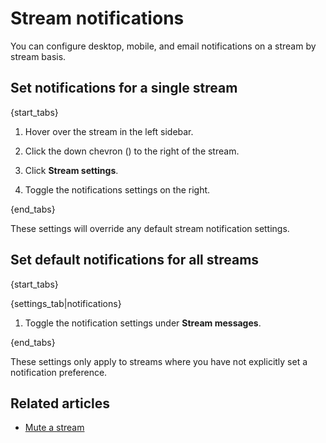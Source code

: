 # Stream notifications

You can configure desktop, mobile, and email notifications on a stream by
stream basis.

## Set notifications for a single stream

{start_tabs}

1. Hover over the stream in the left sidebar.

2. Click the down chevron (<i class="fa fa-chevron-down"></i>) to the
   right of the stream.

3. Click **Stream settings**.

4. Toggle the notifications settings on the right.

{end_tabs}

These settings will override any default stream notification settings.

## Set default notifications for all streams

{start_tabs}

{settings_tab|notifications}

1. Toggle the notification settings under **Stream messages**.

{end_tabs}

These settings only apply to streams where you have not
explicitly set a notification preference.

## Related articles

* [Mute a stream](/help/mute-a-stream)
